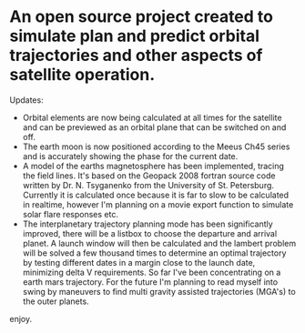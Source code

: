 # An open source project created to simulate plan and predict orbital trajectories and other aspects of satellite operation. #
Updates:
  * Orbital elements are now being calculated at all times for the satellite and can be previewed as an orbital plane that can be switched on and off.
  * The earth moon is now positioned according to the Meeus Ch45 series and is accurately showing the phase for the current date.
  * A model of the earths magnetosphere has been implemented, tracing the field lines. It's based on the Geopack 2008 fortran source code written by Dr. N. Tsyganenko from the University of St. Petersburg. Currently it is calculated once because it is far to slow to be calculated in realtime, however I'm planning on a movie export function to simulate solar flare responses etc.
  * The interplanetary trajectory planning mode has been significantly improved, there will be a listbox to choose the departure and arrival planet. A launch window will then be calculated and the lambert problem will be solved a few thousand times to determine an optimal trajectory by testing different dates in a margin close to the launch date, minimizing delta V requirements. So far I've been concentrating on a earth mars trajectory. For the future I'm planning to read myself into swing by maneuvers to find multi gravity assisted trajectories (MGA's) to the outer planets.

enjoy.